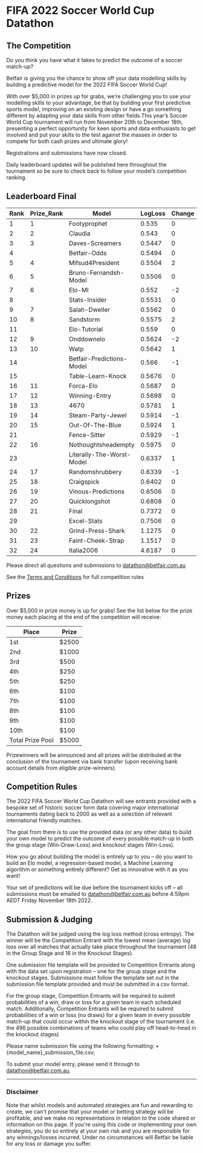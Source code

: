 # FIFA 2022 Soccer World Cup Datathon

## The Competition

Do you think you have what it takes to predict the outcome of a soccer match-up?

Betfair is giving you the chance to show off your data modelling skills by building a predictive model for the 2022 FIFA Soccer World Cup!

With over $5,000 in prizes up for grabs, we’re challenging you to use your modelling skills to your advantage, be that by building your first predictive sports model, improving on an existing design or have a go something different by adapting your data skills from other fields.This year’s Soccer World Cup tournament will run from November 20th to December 18th, presenting a perfect opportunity for keen sports and data enthusiasts to get involved and put your skills to the test against the masses in order to compete for both cash prizes and ultimate glory!

Registrations and submissions have now closed. 

Daily leaderboard updates will be published here throughout the tournament so be sure to check back to follow your model’s competition ranking.

## Leaderboard Final

| Rank | Prize_Rank | Model | LogLoss | Change
---|---|---|---|---
1 | 1 | Footyprophet | 0.535 | 0
2 | 2 | Claudia | 0.543 | 0
3 | 3 | Daves-Screamers | 0.5447 | 0
4 |  | Betfair-Odds | 0.5494 | 0
5 | 4 | Mifsud4President | 0.5504 | 2
6 | 5 | Bruno-Fernandsh-Model | 0.5506 | 0
7 | 6 | Elo-Ml | 0.552 | -2
8 |  | Stats-Insider | 0.5531 | 0
9 | 7 | Salah-Dweller | 0.5562 | 0
10 | 8 | Sandstorm | 0.5575 | 2
11 |  | Elo-Tutorial | 0.559 | 0
12 | 9 | Onddownelo | 0.5624 | -2
13 | 10 | Watp | 0.5642 | 1
14 |  | Betfair-Predictions-Model | 0.566 | -1
15 |  | Table-Learn-Knock | 0.5676 | 0
16 | 11 | Forca-Elo | 0.5687 | 0
17 | 12 | Winning-Entry | 0.5698 | 0
18 | 13 | 4670 | 0.5781 | 1
19 | 14 | Steam-Party-Jewel | 0.5914 | -1
20 | 15 | Out-Of-The-Blue | 0.5924 | 1
21 |  | Fence-Sitter | 0.5929 | -1
22 | 16 | Nothoughtsheadempty | 0.5975 | 0
23 |  | Literally-The-Worst-Model | 0.6337 | 1
24 | 17 | Randomshrubbery | 0.6339 | -1
25 | 18 | Craigspick | 0.6402 | 0
26 | 19 | Vinous-Predictions | 0.6506 | 0
27 | 20 | Quicklongshot | 0.6808 | 0
28 | 21 | Final | 0.7372 | 0
29 |  | Excel-Stats | 0.7506 | 0
30 | 22 | Grind-Press-Shark | 1.1275 | 0
31 | 23 | Faint-Cheek-Strap | 1.1517 | 0
32 | 24 | Italia2006 | 4.6187 | 0

Please direct all questions and submissions to [datathon@betfair.com.au](mailto:datathon@betfair.com.au)

See the [Terms and Conditions](/modelling/assets/Betfair_TCs_2022_Datathon.pdf) for full competition rules


## Prizes

Over $5,000 in prize money is up for grabs!
See the list below for the prize money each placing at the end of the competition will receive:

| Place | Prize
---|---
1st | $2500
2nd | $1000
3rd | $500
4th | $250
5th | $250
6th | $100
7th | $100
8th | $100
9th | $100
10th | $100
Total Prize Pool | $5000

Prizewinners will be announced and all prizes will be distributed at the conclusion of the tournament via bank transfer (upon receiving bank account details from eligible prize-winners).

## Competition Rules

The 2022 FIFA Soccer World Cup Datathon will see entrants provided with a bespoke set of historic soccer form data covering major international tournaments dating back to 2000 as well as a selection of relevant international friendly matches.

The goal from there is to use the provided data (or any other data) to build your own model to predict the outcome of every possible match-up in both the group stage (Win-Draw-Loss) and knockout stages (Win-Loss).

How you go about building the model is entirely up to you – do you want to build an Elo model, a regression-based model, a Machine Learning algorithm or something entirely different? Get as innovative with it as you want!

Your set of predictions will be due before the tournament kicks off – all submissions must be emailed to [datathon@betfair.com.au](mailto:datathon@betfair.com.au) before 4:59pm AEDT Friday November 18th 2022.

## Submission & Judging

The Datathon will be judged using the log loss method (cross entropy). The winner will be the Competition Entrant with the lowest mean (average) log loss over all matches that actually take place throughout the tournament (48 in the Group Stage and 16 in the Knockout Stages).

One submission file template will be provided to Competition Entrants along with the data set upon registration – one for the group stage and the knockout stages. Submissions must follow the template set out in the submission file template provided and must be submitted in a csv format.

For the group stage, Competition Entrants will be required to submit probabilities of a win, draw or loss for a given team in each scheduled match.
Additionally, Competition Entrants will be required to submit probabilities of a win or loss (no draws) for a given team in every possible match-up that could occur within the knockout stage of the tournament (i.e. the 496 possible combinations of teams who could play off head-to-head in the knockout stages)

Please name submission file using the following formatting:
•	{model_name}_submission_file.csv; 

To submit your model entry, please send it through to [datathon@betfair.com.au](mailto:datathon@betfair.com.au).

--- 
### Disclaimer

Note that whilst models and automated strategies are fun and rewarding to create, we can't promise that your model or betting strategy will be profitable, and we make no representations in relation to the code shared or information on this page. If you're using this code or implementing your own strategies, you do so entirely at your own risk and you are responsible for any winnings/losses incurred. Under no circumstances will Betfair be liable for any loss or damage you suffer.